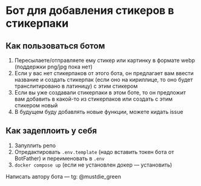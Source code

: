 # Бот для добавления стикеров в стикерпаки

## Как пользоваться ботом
1. Пересылаете/отправляете ему стикер или картинку в формате webp (поддержки png/jpg пока нет)
2. Если у вас нет стикерпаков от этого бота, он предлагает вам ввести название и создать стикерпак (если оно на кириллице, то оно будет транслитировано в латиницу) с этим стикером
3. Если вы уже создавали стикерпаки в этом боте, то он предложит вам добавить в какой-то из стикерпаков или создать с этим стикером новый
4. В будущем буду добавлять новые функции, можете кидать issue

## Как задеплоить у себя
1. Запуллить репо
2. Отредактировать `.env.template` (надо вставить токен бота от BotFather) и переименовать в `.env`
3. `docker compose up` (если не установлен докер — установить)

Написать автору бота — tg: @mustdie_green

